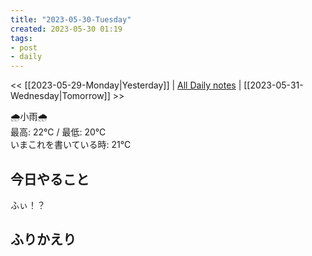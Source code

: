 ```yaml
---
title: "2023-05-30-Tuesday"
created: 2023-05-30 01:19
tags:
- post
- daily
---
```


<< [[2023-05-29-Monday|Yesterday]] | [All Daily notes](/tags/daily) | [[2023-05-31-Wednesday|Tomorrow]] >>

🌧️小雨🌧️  
最高: 22℃ / 最低: 20℃  
いまこれを書いている時: 21℃

## 今日やること

ふぃ！？

## ふりかえり